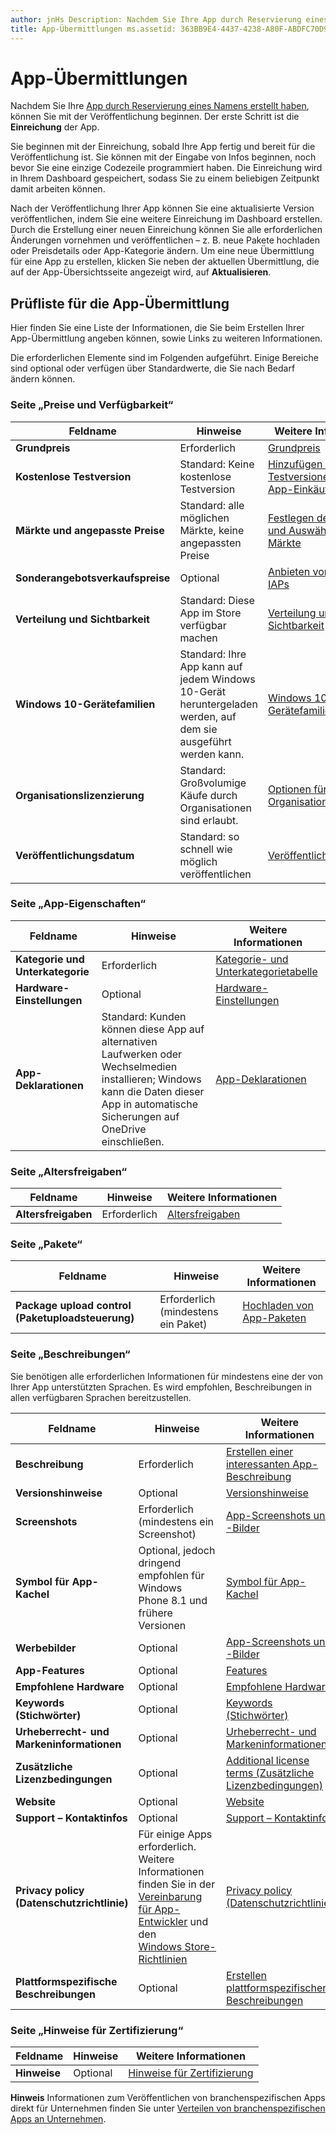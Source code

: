 ```yaml
---
author: jnHs Description: Nachdem Sie Ihre App durch Reservierung eines Namens erstellt haben, können Sie mit der Veröffentlichung beginnen. Der erste Schritt ist die Übermittlung der App.
title: App-Übermittlungen ms.assetid: 363BB9E4-4437-4238-A80F-ABDFC70D96E4 keywords: Übermitteln von Apps keywords: erforderliche Informationen keywords: erforderliche Felder keywords: Prüfliste
---
```


# App-Übermittlungen


Nachdem Sie Ihre [App durch Reservierung eines Namens erstellt haben](create-your-app-by-reserving-a-name.md), können Sie mit der Veröffentlichung beginnen. Der erste Schritt ist die **Einreichung** der App.

Sie beginnen mit der Einreichung, sobald Ihre App fertig und bereit für die Veröffentlichung ist. Sie können mit der Eingabe von Infos beginnen, noch bevor Sie eine einzige Codezeile programmiert haben. Die Einreichung wird in Ihrem Dashboard gespeichert, sodass Sie zu einem beliebigen Zeitpunkt damit arbeiten können.

Nach der Veröffentlichung Ihrer App können Sie eine aktualisierte Version veröffentlichen, indem Sie eine weitere Einreichung im Dashboard erstellen. Durch die Erstellung einer neuen Einreichung können Sie alle erforderlichen Änderungen vornehmen und veröffentlichen – z. B. neue Pakete hochladen oder Preisdetails oder App-Kategorie ändern. Um eine neue Übermittlung für eine App zu erstellen, klicken Sie neben der aktuellen Übermittlung, die auf der App-Übersichtsseite angezeigt wird, auf **Aktualisieren**.

## Prüfliste für die App-Übermittlung


Hier finden Sie eine Liste der Informationen, die Sie beim Erstellen Ihrer App-Übermittlung angeben können, sowie Links zu weiteren Informationen.

Die erforderlichen Elemente sind im Folgenden aufgeführt. Einige Bereiche sind optional oder verfügen über Standardwerte, die Sie nach Bedarf ändern können.

### Seite „Preise und Verfügbarkeit“
| Feldname                    | Hinweise                                       | Weitere Informationen                                                             |
|-------------------------------|---------------------------------------------|---------------------------------------------------------------------------|
| **Grundpreis**                | Erforderlich                                    | [Grundpreis](set-app-pricing-and-availability.md#base-price)              |
| **Kostenlose Testversion**                | Standard: Keine kostenlose Testversion                      | [Hinzufügen von Testversionen und In-App-Einkäufen](https://msdn.microsoft.com/library/windows/apps/jj193599)  |
| **Märkte und angepasste Preise** | Standard: alle möglichen Märkte, keine angepassten Preise | [Festlegen des Preises und Auswählen der Märkte](define-pricing-and-market-selection.md)              |
| **Sonderangebotsverkaufspreise**              | Optional                                    | [Anbieten von Apps und IAPs](put-apps-and-iaps-on-sale.md)                                       |
| **Verteilung und Sichtbarkeit** | Standard: Diese App im Store verfügbar machen | [Verteilung und Sichtbarkeit](set-app-pricing-and-availability.md#distribution-and-visibility) | 
| **Windows 10-Gerätefamilien**  | Standard: Ihre App kann auf jedem Windows 10-Gerät heruntergeladen werden, auf dem sie ausgeführt werden kann. | [Windows 10-Gerätefamilien](set-app-pricing-and-availability.md#windows-10-device-families) | 
| **Organisationslizenzierung**    | Standard: Großvolumige Käufe durch Organisationen sind erlaubt. | [Optionen für die Organisationslizenzierung](organizational-licensing.md)                        | 
| **Veröffentlichungsdatum**                | Standard: so schnell wie möglich veröffentlichen      | [Veröffentlichungsdatum](set-app-pricing-and-availability.md#publish-date)          |



### Seite „App-Eigenschaften“

| Feldname                    | Hinweise                                       | Weitere Informationen                                                             |
|-------------------------------|---------------------------------------------|---------------------------------------------------------------------------|
| **Kategorie und Unterkategorie**  | Erforderlich                                    | [Kategorie- und Unterkategorietabelle](category-and-subcategory-table.md)       |
| **Hardware-Einstellungen**      | Optional                                    | [Hardware-Einstellungen](enter-app-properties.md#hardware_preferences)      |
| **App-Deklarationen**          | Standard: Kunden können diese App auf alternativen Laufwerken oder Wechselmedien installieren; Windows kann die Daten dieser App in automatische Sicherungen auf OneDrive einschließen. | [App-Deklarationen](app-declarations.md) |



### Seite „Altersfreigaben“

| Feldname                    | Hinweise                                       | Weitere Informationen                          |
|-------------------------------|---------------------------------------------|----------------------------------------|
| **Altersfreigaben**               | Erforderlich                                    | [Altersfreigaben](age-ratings.md)          |



### Seite „Pakete“

| Feldname                    | Hinweise                                       | Weitere Informationen                          |
|-------------------------------|---------------------------------------------|----------------------------------------|
| **Package upload control (Paketuploadsteuerung)**    | Erforderlich (mindestens ein Paket)             | [Hochladen von App-Paketen](upload-app-packages.md) | 



### Seite „Beschreibungen“

Sie benötigen alle erforderlichen Informationen für mindestens eine der von Ihrer App unterstützten Sprachen. Es wird empfohlen, Beschreibungen in allen verfügbaren Sprachen bereitzustellen.

| Feldname                    | Hinweise                                       | Weitere Informationen                                                     |
|-------------------------------|---------------------------------------------|-------------------------------------------------------------------|
| **Beschreibung**               | Erforderlich                                    | [Erstellen einer interessanten App-Beschreibung](write-a-great-app-description.md) | 
| **Versionshinweise**             | Optional                                    | [Versionshinweise](create-app-descriptions.md#release-notes)         |
| **Screenshots**               | Erforderlich (mindestens ein Screenshot)          | [App-Screenshots und -Bilder](app-screenshots-and-images.md)       |
| **Symbol für App-Kachel**             | Optional, jedoch dringend empfohlen für Windows Phone 8.1 und frühere Versionen | [Symbol für App-Kachel](create-app-descriptions.md#app-tile-icon) | 
| **Werbebilder**       | Optional                                    | [App-Screenshots und -Bilder](app-screenshots-and-images.md)       | 
| **App-Features**              | Optional                                    | [Features](create-app-descriptions.md#app-features)               |
| **Empfohlene Hardware**      | Optional                                    | [Empfohlene Hardware](create-app-descriptions.md#recommended-hardware) | 
| **Keywords (Stichwörter)**                  | Optional                                    | [Keywords (Stichwörter)](create-app-descriptions.md#keywords)                   |
| **Urheberrecht- und Markeninformationen** | Optional                                 | [Urheberrecht- und Markeninformationen](create-app-descriptions.md#copyright-and-trademark-info) | 
| **Zusätzliche Lizenzbedingungen**  | Optional                                    | [Additional license terms (Zusätzliche Lizenzbedingungen)](create-app-descriptions.md#additional-license-terms) | 
| **Website**                   | Optional                                    | [Website](create-app-descriptions.md#website)                     |
| **Support – Kontaktinfos**      | Optional                                    | [Support – Kontaktinfos](create-app-descriptions.md)                | 
| **Privacy policy (Datenschutzrichtlinie)**            | Für einige Apps erforderlich. Weitere Informationen finden Sie in der [Vereinbarung für App-Entwickler](https://msdn.microsoft.com/library/windows/apps/hh694058) und den [Windows Store-Richtlinien](https://msdn.microsoft.com/library/windows/apps/dn764944.aspx#pol_10_5_1) | [Privacy policy (Datenschutzrichtlinie)](create-app-descriptions.md#privacy-policy) | 
| **Plattformspezifische Beschreibungen** | Optional                               | [Erstellen plattformspezifischer Beschreibungen](create-platform-specific-descriptions.md) |



### Seite „Hinweise für Zertifizierung“

| Feldname                    | Hinweise                                       | Weitere Informationen                                                     |
|-------------------------------|---------------------------------------------|-------------------------------------------------------------------|
| **Hinweise**                     | Optional                                    | [Hinweise für Zertifizierung](notes-for-certification.md)             |

 
**Hinweis**  Informationen zum Veröffentlichen von branchenspezifischen Apps direkt für Unternehmen finden Sie unter [Verteilen von branchenspezifischen Apps an Unternehmen](distribute-lob-apps-to-enterprises.md).


<!--HONumber=May16_HO2-->


